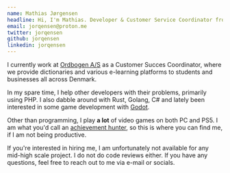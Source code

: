 ```yaml
---
name: Mathias Jørgensen
headline: Hi, I'm Mathias. Developer & Customer Service Coordinator from Odense, Denmark.
email: jorqensen@proton.me
twitter: jorqensen
github: jorqensen
linkedin: jorqensen
---
```


I currently work at [Ordbogen A/S](https://ordbogen.com) as a Customer Succes Coordinator, where we provide dictionaries and various e-learning platforms to students and businesses all across Denmark.

In my spare time, I help other developers with their problems, primarily using PHP. I also dabble around with Rust, Golang, C# and lately been interested in some game development with [Godot](https://godotengine.org/).

Other than programming, I play **a lot** of video games on both PC and PS5. I am what you'd call an [achievement hunter](https://www.urbandictionary.com/define.php?term=achievement+hunter), so this is where you can find me, if I am not being productive.

If you're interested in hiring me, I am unfortunately not available for any mid-high scale project. I do not do code reviews either. If you have any questions, feel free to reach out to me via e-mail or socials.
